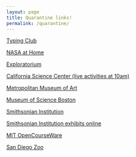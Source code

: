 ```yaml
---
layout: page
title: Quarantine links!
permalink: /quarantine/
---
```


[Typing Club](https://www.typingclub.com)

[NASA at Home](https://www.nasa.gov/specials/nasaathome/index.html)

[Exploratorium](https://www.exploratorium.edu/explore)

[California Science Center (live activities at 10am)](https://californiasciencecenter.org/stuck-at-home-science)

[Metropolitan Museum of Art](https://www.metmuseum.org/art/online-features/metkids/)

[Museum of Science Boston](https://www.mos.org/mos-at-home)

[Smithsonian Institution](https://www.si.edu)

[Smithsonian Institution exhibits online](https://www.si.edu/exhibitions/online)

[MIT OpenCourseWare](https://ocw.mit.edu/courses/most-visited-courses/)

[San Diego Zoo](https://kids.sandiegozoo.org)


<br>
<br><br><br><br><br><br><br><br><br><br><br><br><br><br><br><br><br><br><br>

